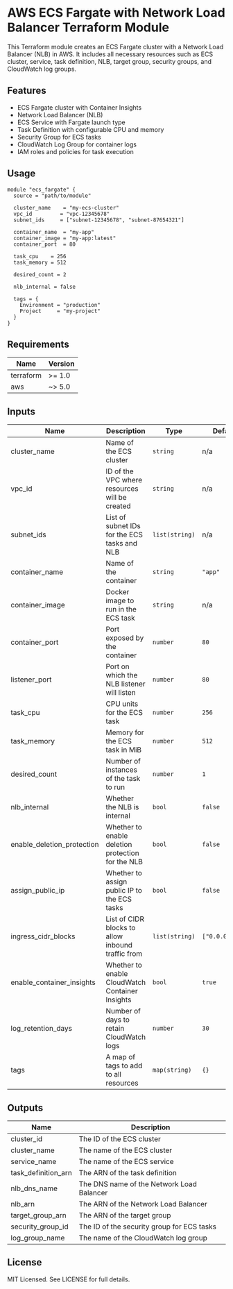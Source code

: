 # AWS ECS Fargate with Network Load Balancer Terraform Module

This Terraform module creates an ECS Fargate cluster with a Network Load Balancer (NLB) in AWS. It includes all necessary resources such as ECS cluster, service, task definition, NLB, target group, security groups, and CloudWatch log groups.

## Features

- ECS Fargate cluster with Container Insights
- Network Load Balancer (NLB)
- ECS Service with Fargate launch type
- Task Definition with configurable CPU and memory
- Security Group for ECS tasks
- CloudWatch Log Group for container logs
- IAM roles and policies for task execution

## Usage

```hcl
module "ecs_fargate" {
  source = "path/to/module"

  cluster_name    = "my-ecs-cluster"
  vpc_id         = "vpc-12345678"
  subnet_ids     = ["subnet-12345678", "subnet-87654321"]
  
  container_name  = "my-app"
  container_image = "my-app:latest"
  container_port  = 80
  
  task_cpu    = 256
  task_memory = 512
  
  desired_count = 2
  
  nlb_internal = false
  
  tags = {
    Environment = "production"
    Project     = "my-project"
  }
}
```

## Requirements

| Name | Version |
|------|---------|
| terraform | >= 1.0 |
| aws | ~> 5.0 |

## Inputs

| Name | Description | Type | Default | Required |
|------|-------------|------|---------|:--------:|
| cluster_name | Name of the ECS cluster | `string` | n/a | yes |
| vpc_id | ID of the VPC where resources will be created | `string` | n/a | yes |
| subnet_ids | List of subnet IDs for the ECS tasks and NLB | `list(string)` | n/a | yes |
| container_name | Name of the container | `string` | `"app"` | no |
| container_image | Docker image to run in the ECS task | `string` | n/a | yes |
| container_port | Port exposed by the container | `number` | `80` | no |
| listener_port | Port on which the NLB listener will listen | `number` | `80` | no |
| task_cpu | CPU units for the ECS task | `number` | `256` | no |
| task_memory | Memory for the ECS task in MiB | `number` | `512` | no |
| desired_count | Number of instances of the task to run | `number` | `1` | no |
| nlb_internal | Whether the NLB is internal | `bool` | `false` | no |
| enable_deletion_protection | Whether to enable deletion protection for the NLB | `bool` | `false` | no |
| assign_public_ip | Whether to assign public IP to the ECS tasks | `bool` | `false` | no |
| ingress_cidr_blocks | List of CIDR blocks to allow inbound traffic from | `list(string)` | `["0.0.0.0/0"]` | no |
| enable_container_insights | Whether to enable CloudWatch Container Insights | `bool` | `true` | no |
| log_retention_days | Number of days to retain CloudWatch logs | `number` | `30` | no |
| tags | A map of tags to add to all resources | `map(string)` | `{}` | no |

## Outputs

| Name | Description |
|------|-------------|
| cluster_id | The ID of the ECS cluster |
| cluster_name | The name of the ECS cluster |
| service_name | The name of the ECS service |
| task_definition_arn | The ARN of the task definition |
| nlb_dns_name | The DNS name of the Network Load Balancer |
| nlb_arn | The ARN of the Network Load Balancer |
| target_group_arn | The ARN of the target group |
| security_group_id | The ID of the security group for ECS tasks |
| log_group_name | The name of the CloudWatch log group |

## License

MIT Licensed. See LICENSE for full details. 